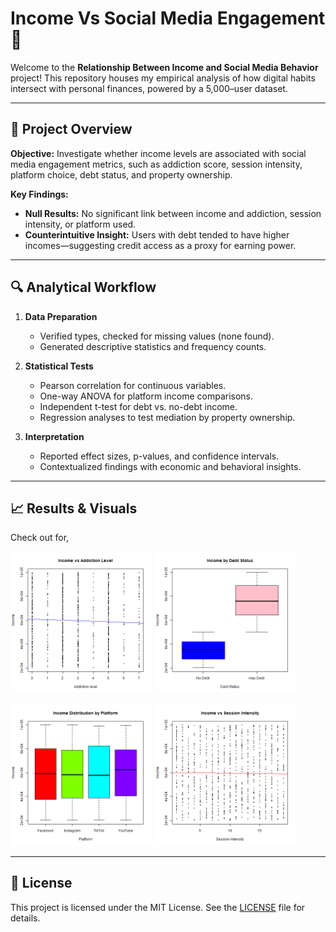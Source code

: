 # Income Vs Social Media Engagement 💸

Welcome to the **Relationship Between Income and Social Media Behavior** project! This repository houses my empirical analysis of how digital habits intersect with personal finances, powered by a 5,000–user dataset.

---

## 🚀 Project Overview

**Objective:** Investigate whether income levels are associated with social media engagement metrics, such as addiction score, session intensity, platform choice, debt status, and property ownership.

**Key Findings:**
- **Null Results:** No significant link between income and addiction, session intensity, or platform used.
- **Counterintuitive Insight:** Users with debt tended to have higher incomes—suggesting credit access as a proxy for earning power.

---

## 🔍 Analytical Workflow

1. **Data Preparation**

   * Verified types, checked for missing values (none found).
   * Generated descriptive statistics and frequency counts.

2. **Statistical Tests**

   * Pearson correlation for continuous variables.
   * One-way ANOVA for platform income comparisons.
   * Independent t-test for debt vs. no-debt income.
   * Regression analyses to test mediation by property ownership.

3. **Interpretation**

   * Reported effect sizes, p-values, and confidence intervals.
   * Contextualized findings with economic and behavioral insights.

---

## 📈 Results & Visuals

Check out for,

<p float="left">
  <img src="Addiction Level vs Income.png" alt="Addiction Level vs Income screenshot" width="45%" />
  <img src="Income vs Debt Status.png" alt="Income vs Debt Status screenshot" width="45%" />
</p>

<p float="left">
  <img src="Income by Platform.png" alt="Income by Platform screenshot" width="45%" />
  <img src="Session Intensity vs Income.png" alt="Session Intensity vs Income screenshot" width="45%" />
</p>

---

## 📜 License

This project is licensed under the MIT License. See the [LICENSE](LICENSE) file for details.
